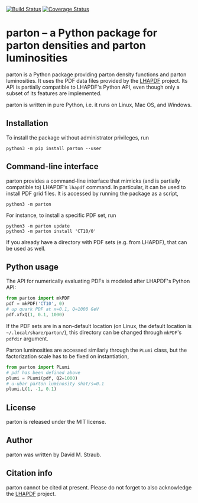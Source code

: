 [![Build Status](https://travis-ci.org/DavidMStraub/parton.svg?branch=master)](https://travis-ci.org/DavidMStraub/parton) [![Coverage Status](https://coveralls.io/repos/github/DavidMStraub/parton/badge.svg?branch=master)](https://coveralls.io/github/DavidMStraub/parton?branch=master)

# parton &ndash; a Python package for parton densities and parton luminosities

parton is a Python package providing parton density functions and parton luminosities. It uses the PDF data files provided by the [LHAPDF](https://lhapdf.hepforge.org/) project. Its API is  partially compatible to LHAPDF's Python API, even though only a subset of its features are implemented.

parton is written in pure Python, i.e. it runs on Linux, Mac OS, and Windows.

## Installation

To install the package without administrator privileges, run
```
python3 -m pip install parton --user
```

## Command-line interface

parton provides a command-line interface that mimicks (and is partially compatible to) LHAPDF's `lhapdf` command. In particular, it can be used to install PDF grid files. It is accessed by running the package as a script,
```
python3 -m parton
```
For instance, to install a specific PDF set, run
```
python3 -m parton update
python3 -m parton install 'CT10/0'
```
If you already have a directory with PDF sets (e.g. from LHAPDF), that can be used as well.

## Python usage

The API for numerically evaluating PDFs is modeled after LHAPDF's Python API:
```python
from parton import mkPDF
pdf = mkPDF('CT10', 0)
# up quark PDF at x=0.1, Q=1000 GeV
pdf.xfxQ(1, 0.1, 1000)
```
If the PDF sets are in a non-default location (on Linux, the default location is `~/.local/share/parton/`), this directory can be changed through `mkPDF`'s `pdfdir` argument.

Parton luminosities are accessed similarly through the `PLumi` class, but the factorization scale has to be fixed on instantiation,
```python
from parton import PLumi
# pdf has been defined above
plumi = PLumi(pdf, Q2=1000)
# u-ubar parton luminosity shat/s=0.1
plumi.L(1, -1, 0.1)
```

## License

parton is released under the MIT license.

## Author

parton was written by David M. Straub.

## Citation info

parton cannot be cited at present. Please do not forget to also acknowledge the [LHAPDF](https://lhapdf.hepforge.org/) project.
